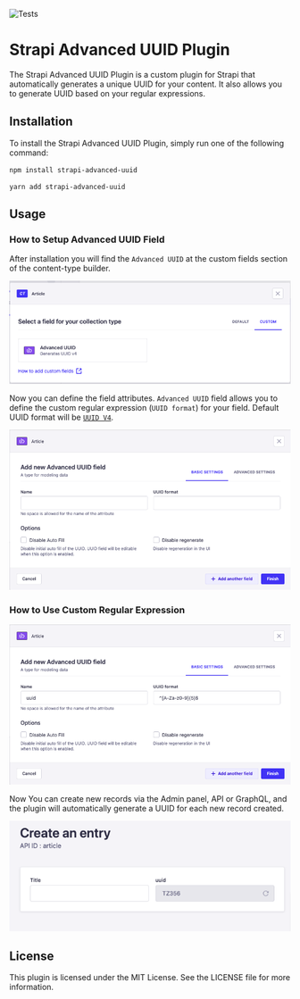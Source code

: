 ![Tests](https://github.com/Dulajdeshan/strapi-advanced-uuid/actions/workflows/main.yml/badge.svg)

# Strapi Advanced UUID Plugin

The Strapi Advanced UUID Plugin is a custom plugin for Strapi that automatically generates a unique UUID for your content. It also allows you to generate UUID based on your regular expressions.

## Installation

To install the Strapi Advanced UUID Plugin, simply run one of the following command:

```
npm install strapi-advanced-uuid
```

```
yarn add strapi-advanced-uuid
```

## Usage

### How to Setup Advanced UUID Field

After installation you will find the `Advanced UUID` at the custom fields section of the content-type builder.

![strapi advanced uuid](./screenshot/screenshot-1.png)

Now you can define the field attributes. `Advanced UUID` field allows you to define the custom regular expression (`UUID format`) for your field. Default UUID format will be [`UUID V4`](https://www.npmjs.com/package/uuid#uuidv4options-buffer-offset).

![strapi advanced uuid](./screenshot/screenshot-2.png)

### How to Use Custom Regular Expression

![strapi advanced uuid](./screenshot/screenshot-3.png)

Now You can create new records via the Admin panel, API or GraphQL, and the plugin will automatically generate a UUID for each new record created.

![strapi advanced uuid](./screenshot/screenshot-4.png)

## License

This plugin is licensed under the MIT License. See the LICENSE file for more information.
